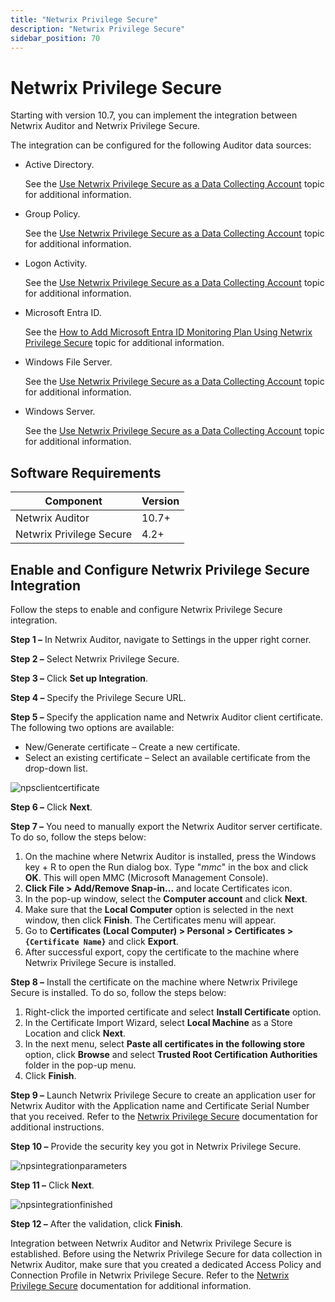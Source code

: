 ```yaml
---
title: "Netwrix Privilege Secure"
description: "Netwrix Privilege Secure"
sidebar_position: 70
---
```


# Netwrix Privilege Secure

Starting with version 10.7, you can implement the integration between Netwrix Auditor and Netwrix
Privilege Secure.

The integration can be configured for the following Auditor data sources:

- Active Directory.

    See the
    [Use Netwrix Privilege Secure as a Data Collecting Account](/docs/auditor/10.8/admin/monitoringplans/activedirectory/overview.md#use-netwrix-privilege-secure-as-a-data-collecting-account)
    topic for additional information.

- Group Policy.

    See the
    [Use Netwrix Privilege Secure as a Data Collecting Account](/docs/auditor/10.8/admin/monitoringplans/grouppolicy/overview.md#use-netwrix-privilege-secure-as-a-data-collecting-account)
    topic for additional information.

- Logon Activity.

    See the
    [Use Netwrix Privilege Secure as a Data Collecting Account](/docs/auditor/10.8/admin/monitoringplans/logonactivity/overview.md#use-netwrix-privilege-secure-as-a-data-collecting-account)
    topic for additional information.

- Microsoft Entra ID.

    See the
    [How to Add Microsoft Entra ID Monitoring Plan Using Netwrix Privilege Secure](/docs/auditor/10.8/admin/monitoringplans/microsoftentraid/overview.md#how-to-add-microsoft-entra-id-monitoring-plan-using-netwrix-privilege-secure)
    topic for additional information.

- Windows File Server.

    See the
    [Use Netwrix Privilege Secure as a Data Collecting Account](/docs/auditor/10.8/admin/monitoringplans/fileservers/windowsfileserver.md#use-netwrix-privilege-secure-as-a-data-collecting-account)
    topic for additional information.

- Windows Server.

    See the
    [Use Netwrix Privilege Secure as a Data Collecting Account](/docs/auditor/10.8/admin/monitoringplans/windows/overview.md#use-netwrix-privilege-secure-as-a-data-collecting-account)
    topic for additional information.

## Software Requirements

| Component                | Version |
| ------------------------ | ------- |
| Netwrix Auditor          | 10.7+   |
| Netwrix Privilege Secure | 4.2+    |

## Enable and Configure Netwrix Privilege Secure Integration

Follow the steps to enable and configure Netwrix Privilege Secure integration.

**Step 1 –** In Netwrix Auditor, navigate to Settings in the upper right corner.

**Step 2 –** Select Netwrix Privilege Secure.

**Step 3 –** Click **Set up Integration**.

**Step 4 –** Specify the Privilege Secure URL.

**Step 5 –** Specify the application name and Netwrix Auditor client certificate. The following two
options are available:

- New/Generate certificate – Create a new certificate.
- Select an existing certificate – Select an available certificate from the drop-down list.

![npsclientcertificate](/images/auditor/10.7/admin/settings/npsclientcertificate.webp)

**Step 6 –** Click **Next**.

**Step 7 –** You need to manually export the Netwrix Auditor server certificate. To do so, follow
the steps below:

1. On the machine where Netwrix Auditor is installed, press the Windows key + R to open the Run
   dialog box. Type "_mmc_" in the box and click **OK**. This will open MMC (Microsoft Management
   Console).
2. **Click File > Add/Remove Snap-in...** and locate Certificates icon.
3. In the pop-up window, select the **Computer account** and click **Next**.
4. Make sure that the **Local Computer** option is selected in the next window, then click
   **Finish**. The Certificates menu will appear.
5. Go to **Certificates (Local Computer) > Personal > Certificates > `{Certificate Name}`** and
   click **Export**.
6. After successful export, copy the certificate to the machine where Netwrix Privilege Secure is
   installed.

**Step 8 –** Install the certificate on the machine where Netwrix Privilege Secure is installed. To
do so, follow the steps below:

1. Right-click the imported certificate and select **Install Certificate** option.
2. In the Certificate Import Wizard, select **Local Machine** as a Store Location and click
   **Next**.
3. In the next menu, select **Paste all certificates in the following store** option, click
   **Browse** and select **Trusted Root Certification Authorities** folder in the pop-up menu.
4. Click **Finish**.

**Step 9 –** Launch Netwrix Privilege Secure to create an application user for Netwrix Auditor with
the Application name and Certificate Serial Number that you received. Refer to the
[Netwrix Privilege Secure](https://helpcenter.netwrix.com/category/privilegesecure_accessmanagement)
documentation for additional instructions.

**Step 10 –** Provide the security key you got in Netwrix Privilege Secure.

![npsintegrationparameters](/images/auditor/10.7/admin/settings/npsintegrationparameters.webp)

**Step 11 –** Click **Next**.

![npsintegrationfinished](/images/auditor/10.7/admin/settings/npsintegrationfinished.webp)

**Step 12 –** After the validation, click **Finish**.

Integration between Netwrix Auditor and Netwrix Privilege Secure is established. Before using the
Netwrix Privilege Secure for data collection in Netwrix Auditor, make sure that you created a
dedicated Access Policy and Connection Profile in Netwrix Privilege Secure. Refer to the
[Netwrix Privilege Secure](https://helpcenter.netwrix.com/category/privilegesecure_accessmanagement)
documentation for additional information.

